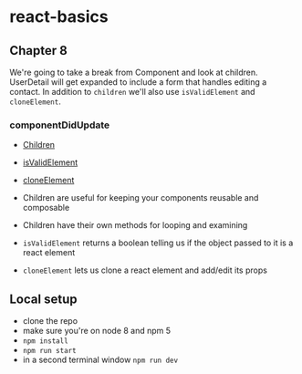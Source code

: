 # react-basics

## Chapter 8
We're going to take a break from Component and look at children. UserDetail will get expanded to include a form that handles editing a contact. In addition to `children` we'll also use `isValidElement` and `cloneElement`.

### componentDidUpdate
- [Children](https://reactjs.org/docs/react-api.html#reactchildren)
- [isValidElement](https://reactjs.org/docs/react-api.html#isvalidelement)
- [cloneElement](https://reactjs.org/docs/react-api.html#cloneelement)


- Children are useful for keeping your components reusable and composable
- Children have their own methods for looping and examining
- `isValidElement` returns a boolean telling us if the object passed to it is a react element
- `cloneElement` lets us clone a react element and add/edit its props


## Local setup
- clone the repo
- make sure you're on node 8 and npm 5
- `npm install`
- `npm run start`
- in a second terminal window `npm run dev`